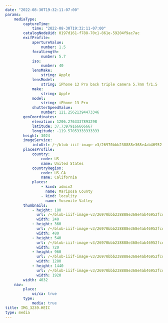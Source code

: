 ```yaml
---
date: "2022-08-30T19:32:11-07:00"
params:
    mediaType:
        captureTime:
            time: "2022-08-30T19:32:11-07:00"
        catalogNodeUid: 0197d161-f788-70c1-861e-59204f9ac7ac
        exifProfile:
            apertureValue:
                number: 1.5
            focalLength:
                number: 5.7
            iso:
                number: 40
            lensMake:
                string: Apple
            lensModel:
                string: iPhone 13 Pro back triple camera 5.7mm f/1.5
            make:
                string: Apple
            model:
                string: iPhone 13 Pro
            shutterSpeedValue:
                number: 121.25621394473346
        geoCoordinates:
            elevation: 1206.2763337893298
            latitude: 37.73979166666667
            longitude: -119.57053333333333
        height: 3024
        imageService:
            infoUrl: /~/blob-iiif-image-v3/26970bbb238888e368e4ab46952fcd69bdc9aee9c1d1c82453e8cf1af8f0ef24/info.json
        placesProfile:
            country:
                code: US
                name: United States
            countryRegion:
                code: US-CA
                name: California
            places:
                - kind: admin2
                  name: Mariposa County
                - kind: locality
                  name: Yosemite Valley
        thumbnails:
            - height: 180
              url: /~/blob-iiif-image-v3/26970bbb238888e368e4ab46952fcd69bdc9aee9c1d1c82453e8cf1af8f0ef24/full/240%2C180/0/default.jpg
              width: 240
            - height: 360
              url: /~/blob-iiif-image-v3/26970bbb238888e368e4ab46952fcd69bdc9aee9c1d1c82453e8cf1af8f0ef24/full/480%2C360/0/default.jpg
              width: 480
            - height: 540
              url: /~/blob-iiif-image-v3/26970bbb238888e368e4ab46952fcd69bdc9aee9c1d1c82453e8cf1af8f0ef24/full/720%2C540/0/default.jpg
              width: 720
            - height: 960
              url: /~/blob-iiif-image-v3/26970bbb238888e368e4ab46952fcd69bdc9aee9c1d1c82453e8cf1af8f0ef24/full/1280%2C960/0/default.jpg
              width: 1280
            - height: 1440
              url: /~/blob-iiif-image-v3/26970bbb238888e368e4ab46952fcd69bdc9aee9c1d1c82453e8cf1af8f0ef24/full/1920%2C1440/0/default.jpg
              width: 1920
        width: 4032
    nav:
        place:
            us/ca: true
        type:
            media: true
title: IMG_3239.HEIC
type: media
---
```

